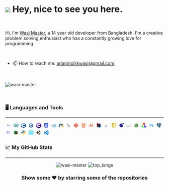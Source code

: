 <!-- markdownlint-disable MD033 -->
<h1><img src="https://emoji.gg/assets/emoji/6391_ablobwave.gif" width="25" /> Hey, nice to see you here.</h1>

<br>

Hi, I'm [Wasi Master](http://www.wasimaster.tk/), a 14 year old developer from Bangladesh. I'm a creative problem solving enthusiast who has a constantly growing love for programming

<br>

- 📫 How to reach me: [arianmollikwasi@gmail.com](mailto:arianmollikwasi@gmail.com);

<br>

<p align="left">
    <img src="https://komarev.com/ghpvc/?username=wasi-master" alt="wasi-master" title="Profile Views" />
</p>

</br>

### 🖥️ Languages and Tools

---

<span>
<img height="20" src="Resources/rounded_icons/after_effects.png" alt="Adobe After Effects" title="Adobe After Effects">
<img height="20" src="Resources/rounded_icons/arduino.png" alt="Arduino" title="Arduino">
<img height="20" src="Resources/rounded_icons/c.png" alt="C" title="C">
<img height="20" src="Resources/rounded_icons/cpp.png" alt="C++" title="C++">
<img height="20" src="Resources/rounded_icons/csharp.png" alt="C Sharp" title="C Sharp">
<img height="20" src="Resources/rounded_icons/css.png" alt="CSS" title="CSS">
<img height="20" src="Resources/rounded_icons/discordjs.png" alt="discord.js" title="discord.js">
<img height="20" src="Resources/rounded_icons/discordpy.png" alt="discord.py" title="discord.py">
<img height="20" src="Resources/rounded_icons/flask.png" alt="Flask" title="Flask">
<img height="20" src="Resources/rounded_icons/git.png" alt="Git" title="Git">
<img height="20" src="Resources/rounded_icons/html.png" alt="HTML" title="HTML">
<img height="20" src="Resources/rounded_icons/illustrator.png" alt="Adobe Illustrator" title="Adobe Illustrator">
<img height="20" src="Resources/rounded_icons/intellij.png" alt="Intellij IDEA" title="Intellij IDEA">
<img height="20" src="Resources/rounded_icons/java.png" alt="Java" title="Java">
<img height="20" src="Resources/rounded_icons/javascript.png" alt="JavaScript" title="JavaScript">
<img height="20" src="Resources/rounded_icons/lua.png" alt="Lua" title="Lua">
<img height="20" src="Resources/rounded_icons/mysql.png" alt="MySQL" title="MySQL">
<img height="20" src="Resources/rounded_icons/node.png" alt="node.js" title="node.js">
<img height="20" src="Resources/rounded_icons/opencv.png" alt="Opencv" title="Opencv">
<img height="20" src="Resources/rounded_icons/photoshop.png" alt="Adobe Photoshop" title="Adobe Photoshop">
<img height="20" src="Resources/rounded_icons/postgresql.png" alt="PostgreSQL" title="PostgreSQL">
<img height="20" src="Resources/rounded_icons/premiere_pro.png" alt="Adobe Premiere Pro" title="Adobe Premiere Pro">
<img height="20" src="Resources/rounded_icons/pycharm.png" alt="PyCharm" title="PyCharm">
<img height="20" src="Resources/rounded_icons/python.png" alt="Python" title="Python">
<img height="20" src="Resources/rounded_icons/react.png" alt="React" title="React">
<img height="20" src="Resources/rounded_icons/unity.png" alt="Unity" title="Unity">
<img height="20" src="Resources/rounded_icons/vscode.png" alt="Visual Studio Code" title="Visual Studio Code">
<span>

### 📈 My GitHub Stats

---

<p align="center">
<img src="https://github-readme-stats.vercel.app/api?username=wasi-master" alt="wasi-master" title="wasi-master" />
<img src="https://github-readme-stats.vercel.app/api/top-langs/?username=wasi-master&layout=compact&langs_count=10" alt="top_langs" title="Top Languages"/>

<div align="center">

### Show some ❤️ by starring some of the repositories

</div>
